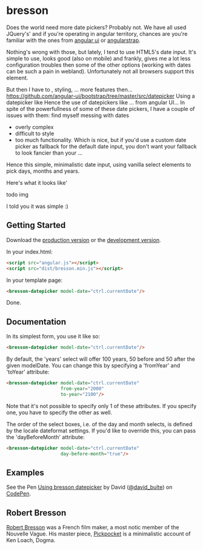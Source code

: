# bresson

Does the world need more date pickers? Probably not. We have all used JQuery's' and
if you're operating in angular territory, chances are you're familiar with the ones from
[angular ui][ui] or [angularstrap][strap].

[ui]:https://github.com/angular-ui/bootstrap/tree/master/src/datepicker
[strap]:http://mgcrea.github.io/angular-strap/#/datepickers

Nothing's wrong with those, but lately, I tend to use HTML5's date input. It's simple to
use, looks good (also on mobile) and frankly, gives me a lot less configuration troubles then some of the 
other options (working with dates can be such a pain in webland). Unfortunately not all browsers 
support this element. 

But then I have to , styling, ... more features then...
https://github.com/angular-ui/bootstrap/tree/master/src/datepicker
Using a datepicker like
Hence the use of datepickers like ... from angular UI...
In spite of the powerfullness of some of these date pickers, I have a couple of issues with them:
find myself messing with dates
- overly complex
- difficult to style
- too much functionality. Which is nice, but if you'd use a custom date picker as fallback for the default date input,
you don't want your fallback to look fancier than your ...



Hence this simple, minimalistic date input, using vanilla select elements to pick days, months and years. 

Here's what it looks like'

todo img

I told you it was simple :)

## Getting Started

Download the [production version][min] or the [development version][max].

[min]: https://rawgit.com/david-bulte/bresson/master/dist/bresson.min.js
[max]: https://rawgit.com/david-bulte/bresson/master/dist/bresson.js

In your index.html:

```html
<script src="angular.js"></script>
<script src="dist/bresson.min.js"></script>
```
In your template page:

```html
<bresson-datepicker model-date="ctrl.currentDate"/>
```

Done.

## Documentation

In its simplest form, you use it like so:

```html
<bresson-datepicker model-date="ctrl.currentDate"/>
```

By default, the 'years' select will offer 100 years, 50 before and 50 after the given modelDate. You can change this
by specifying a 'fromYear' and 'toYear' attribute:

```html
<bresson-datepicker model-date="ctrl.currentDate" 
                    from-year="2000" 
                    to-year="2100"/>
```

Note that it's not possible to specify only 1 of these attributes. If you specify one, you have to specify the 
other as well.

The order of the select boxes, i.e. of the day and month selects, is defined by the locale dateformat settings. If 
you'd like to override this, you can pass the 'dayBeforeMonth' attribute:

```html
<bresson-datepicker model-date="ctrl.currentDate" 
                    day-before-month="true"/>
```

## Examples

<p data-height="213" data-theme-id="0" data-slug-hash="WQzRaa" data-default-tab="result" data-user="david_bulte" class='codepen'>See the Pen <a href='http://codepen.io/david_bulte/pen/WQzRaa/'>Using bresson datepicker</a> by David (<a href='http://codepen.io/david_bulte'>@david_bulte</a>) on <a href='http://codepen.io'>CodePen</a>.</p>
<script async src="//assets.codepen.io/assets/embed/ei.js"></script>

## Robert Bresson

[Robert Bresson][bresson] was a French film maker, a most notic member of the Nouvelle Vague. His master piece,
[Pickpocket][pickpocket] is a minimalistic account of 
Ken Loach, Dogma.

[bresson]:https://upload.wikimedia.org/wikipedia/commons/1/19/Robertbressonportrait.png
[pickpocket]:https://en.wikipedia.org/wiki/Pickpocket_(film)
